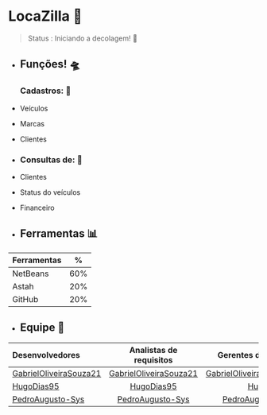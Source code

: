 # LocaZilla 🚗

> Status : Iniciando a decolagem! 🚀

 - ## Funções! 🛸
   ### Cadastros: 📂
- Veículos 
- Marcas
- Clientes

 - ### Consultas de: 📝
- Clientes
- Status do veículos
- Financeiro



- ## Ferramentas 📊

Ferramentas | %
------------ | ------
NetBeans | 60%
Astah | 20%
GitHub | 20%


- ## Equipe 🌌

Desenvolvedores | Analistas de requisitos | Gerentes de projeto
:--------- | :------: | -------:
[GabrielOliveiraSouza21](https://github.com/GabrielOliveiraSouza21)  | [GabrielOliveiraSouza21](https://github.com/GabrielOliveiraSouza21) | [GabrielOliveiraSouza21](https://github.com/GabrielOliveiraSouza21) 
[HugoDias95](https://github.com/HugoDias95) | [HugoDias95](https://github.com/HugoDias95) | [HugoDias95](https://github.com/HugoDias95) 
[PedroAugusto-Sys](https://github.com/PedroAugusto-Sys) | [PedroAugusto-Sys](https://github.com/PedroAugusto-Sys) | [PedroAugusto-Sys](https://github.com/PedroAugusto-Sys) 


